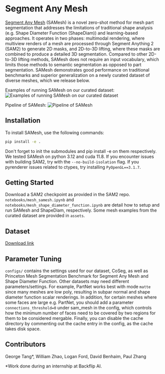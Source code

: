 # Segment Any Mesh

[Segment Any Mesh](https://arxiv.org/abs/2408.13679) (SAMesh) is a novel zero-shot method for mesh part segmentation that addresses the limitations of traditional shape analysis (e.g. Shape Diameter Function (ShapeDiam)) and learning-based approaches. It operates in two phases: multimodal rendering, where multiview renders of a mesh are processed through Segment Anything 2 (SAM2) to generate 2D masks, and 2D-to-3D lifting, where these masks are combined to produce a detailed 3D segmentation. Compared to other 2D-to-3D lifting methods, SAMesh does not require an input vocabulary, which limits those methods to semantic segmentation as opposed to part segmentation. SAMesh demonstrates good performance on traditional benchmarks and superior generalization on a newly curated dataset of diverse meshes, which we release below.

Examples of running SAMesh on our curated dataset:
![Examples of running SAMesh on our curated dataset](./assets/samesh_examples.png)

Pipeline of SAMesh:
![Pipeline of SAMesh](./assets/samesh_pipeline.png)


## Installation

To install SAMesh, use the following commands:

```bash
pip install -e .
```

Don't forget to init the submodules and pip install -e on them respectively. We tested SAMesh on python 3.12 and cuda 11.8. If you encounter issues with building SAM2, try with the `--no-build-isolation` flag. If you pyrenderer issues related to ctypes, try installing `PyOpenGL==3.1.7`.


## Getting Started

Download a SAM2 checkpoint as provided in the SAM2 repo. `notebooks/mesh_samesh.ipynb` and `notebooks/mesh_shape_diameter_function.ipynb` are detail how to setup and run SAMesh and ShapeDiam, respectively. Some mesh examples from the curated dataset are provided in `assets`.


## Dataset

[Download link](https://drive.google.com/file/d/1qzxZZ-RUShNgUKXBPnpI1-Mlr8MkWekN/view?usp=sharing)


## Parameter Tuning
`configs/` contains the settings used for our dataset, CoSeg, as well as Princeton Mesh Segmentation Benchmark for Segment Any Mesh and Shape Diameter Function. Other datasets may need different parameters/settings. For example, PartNet works best with mode `matte` since many meshes are low poly, resulting in subpar normal and shape diameter function scalar renderings. In addition, for certain meshes where some faces are large e.g. PartNet, you should add a parameter `connections_threshold=0` under sam_mesh in the config, which controls how the minimum number of faces need to be covered by two regions for them to be considered mergable. Finally, you can disable the cache directory by commenting out the cache entry in the config, as the cache takes disk space.


## Contributors
George Tang*, William Zhao, Logan Ford, David Benhaim, Paul Zhang

*Work done during an internship at Backflip AI.
